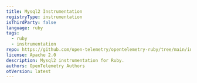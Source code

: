 ```yaml
---
title: Mysql2 Instrumentation
registryType: instrumentation
isThirdParty: false
language: ruby
tags:
  - ruby
  - instrumentation
repo: https://github.com/open-telemetry/opentelemetry-ruby/tree/main/instrumentation/mysql2
license: Apache 2.0
description: Mysql2 instrumentation for Ruby.
authors: OpenTelemetry Authors
otVersion: latest
---
```

